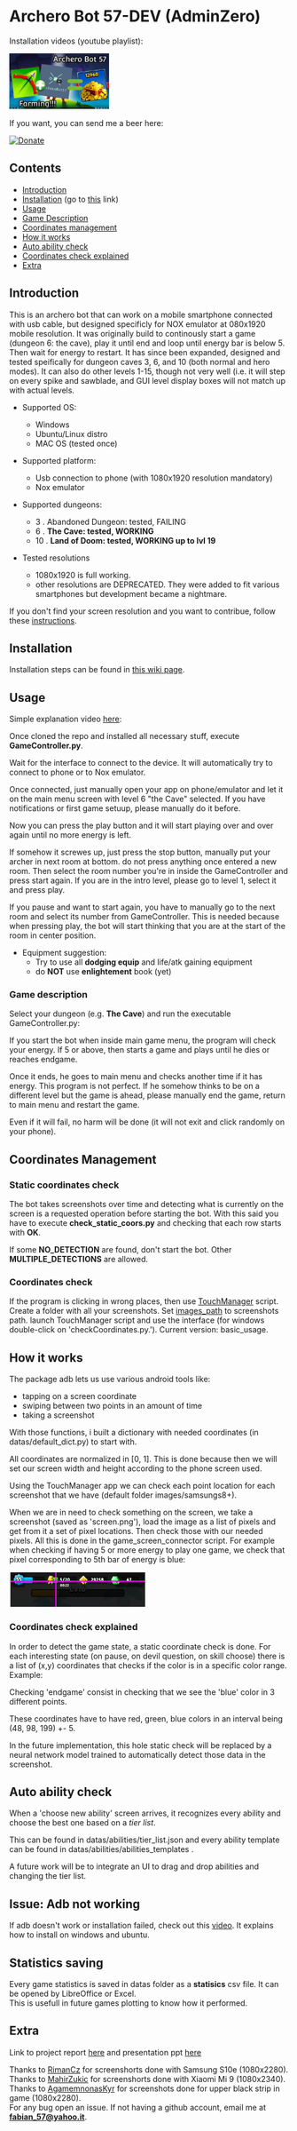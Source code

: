 # Archero Bot 57-DEV (AdminZero)

Installation videos (youtube playlist):

<a href="https://www.youtube.com/watch?v=XbjphfEp8yw&list=PLM2cUDSTXRIyGTJmGR0Gv3cvVIHC6EmyK&index=4"><img src="repo_images/video_thumbnail.png" height="100"></a>

If you want, you can send me a beer here:

[![Donate](https://img.shields.io/badge/Donate-PayPal-green.svg)](https://www.paypal.com/donate/?business=7K6JZHBK9SB2Y&no_recurring=0&currency_code=USD) 

## Contents
- [Introduction](#introduction)
- [Installation](#installation) (go to [this](wiki/Installation.md) link)
- [Usage](#usage)
- [Game Description](#game-description)
- [Coordinates management](#coordinates-management)
- [How it works](#how-it-works)
- [Auto ability check](#auto-ability-check)
- [Coordinates check explained](#coordinates-check-explained)
- [Extra](#extra)

## Introduction 
This is an archero bot that can work on a mobile smartphone connected with usb cable, but designed specificly for NOX emulator at 080x1920 mobile resolution.
It was originally build to continously start a game (dungeon 6: the cave), play it until end and loop until energy bar is below 5. Then wait for energy to restart. It has since been expanded, designed and tested speifically for dungeon caves 3, 6, and 10 (both normal and hero modes). It can also do other levels 1-15, though not very well (i.e. it will step on every spike and sawblade, and GUI level display boxes will not match up with actual levels.

- Supported OS:
  - Windows
  - Ubuntu/Linux distro
  - MAC OS (tested once)

- Supported platform:
  - Usb connection to phone (with 1080x1920 resolution mandatory)
  - Nox emulator

- Supported dungeons:
  - 3 . Abandoned Dungeon: tested, FAILING
  - 6 . **The Cave: tested, WORKING**
  - 10 . **Land of Doom: tested, WORKING up to lvl 19**

- Tested resolutions
  - 1080x1920 is full working.
  - other resolutions are DEPRECATED. They were added to fit various smartphones but development became a nightmare.

If you don't find your screen resolution and you want to contribue, follow these [instructions](wiki/ContributeWithScreens.md).

## Installation

Installation steps can be found in [this wiki page](wiki/Installation.md).

## Usage

Simple explanation video [here](https://www.youtube.com/watch?v=XbjphfEp8yw):

Once cloned the repo and installed all necessary stuff, execute **GameController.py**.

Wait for the interface to connect to the device. It will automatically try to connect to phone or to Nox emulator.

Once connected, just manually open your app on phone/emulator and let it on the main menu screen with level 6 "the Cave" selected. If you have notifications or first game setuup, please manually do it before.

Now you can press the play button and it will start playing over and over again until no more energy is left.

If somehow it screwes up, just press the stop button, manually put your archer in next room at bottom. do not press anything once entered a new room. Then select the room number you're in inside the GameController and press start again.
If you are in the intro level, please go to level 1, select it and press play.

If you pause and want to start again, you have to manually go to the next room and select its number from GameController.
This is needed because when pressing play, the bot will start thinking that you are at the start of the room in center position.

- Equipment suggestion:
  - Try to use all **dodging equip** and life/atk gaining equipment
  - do **NOT** use **enlightement** book (yet)


### Game description
Select your dungeon (e.g. **The Cave**) and run the executable GameController.py:

If you start the bot when inside main game menu, the program will check your energy. If 5 or above, then starts a game and plays until he dies or reaches endgame.

Once it ends, he goes to main menu and checks another time if it has energy.
This program is not perfect. If he somehow thinks to be on a different level but the game is ahead, please manually end the game, return to main menu and restart the game.

Even if it will fail, no harm will be done (it will not exit and click randomly on your phone).

## Coordinates Management
### Static coordinates check

The bot takes screenshots over time and detecting what is currently on the screen is a requested operation before starting the bot.
With this said you have to execute **check_static_coors.py** and checking that each row starts with **OK**.

If some **NO_DETECTION** are found, don't start the bot.
Other **MULTIPLE_DETECTIONS** are allowed.

### Coordinates check
If the program is clicking in wrong places, then use [TouchManager](TouchManager.py) script.
Create a folder with all your screenshots.
Set [images_path](https://github.com/fabian57fabian/archero_bot_57/blob/7c698dc856576cb986093dd3b352cb54c774df84/checkCoordinates.py#L46) to screenshots path.
launch TouchManager script and use the interface (for windows double-click on 'checkCoordinates.py.').
Current version: basic_usage.


## How it works
The package adb lets us use various android tools like:
- tapping on a screen coordinate
- swiping between two points in an amount of time
- taking a screenshot

With those functions, i built a dictionary with needed coordinates (in datas/default_dict.py) to start with.

All coordinates are normalized in [0, 1]. This is done because then we will set our screen width and height according to the phone screen used.

Using the TouchManager app we can check each point location for each screenshot that we have (default folder images/samsungs8+).

When we are in need to check something on the screen, we take a screenshot (saved as 'screen.png'), load the image as a list of pixels and get from it a set of pixel locations. Then check those with our needed pixels. All this is done in the game_screen_connector script.
For example when checking if having 5 or more energy to play one game, we check that pixel corresponding to 5th bar of energy is blue:

![Check_bar](wiki_data/check_energy_green_bar_location.png)

### Coordinates check explained
In order to detect the game state, a static coordinate check is done.
For each interesting state (on pause, on devil question, on skill choose) there is a list of (x,y) coordinates that checks if the color is in a specific color range.
Example:

Checking 'endgame' consist in checking that we see the 'blue' color in 3 different points.

These coordinates have to have red, green, blue colors in an interval being (48, 98, 199) +- 5.

In the future implementation, this hole static check will be replaced by a neural network model trained to automatically detect those data in the screenshot.

## Auto ability check
When a 'choose new ability' screen arrives, it recognizes every ability and choose the best one based on a *tier list*.

This can be found in datas/abilities/tier_list.json and every ability template can be found in datas/abilities/abilities_templates .

A future work will be to integrate an UI to drag and drop abilities and changing the tier list.

## Issue: Adb not working
If adb doesn't work or installation failed, check out this [video](https://www.youtube.com/watch?v=vr0GLIufzkM). It explains how to install on windows and ubuntu.

## Statistics saving

Every game statistics is saved in datas folder as a **statisics** csv file. It can be opened by LibreOffice or Excel.
\
This is usefull in future games plotting to know how it performed.

## Extra

Link to project report [here](https://drive.google.com/file/d/1XNmw7Y6tWK9RgFCfA8D5IR0QW33SuNl1/view?usp=sharing) and presentation ppt [here](https://docs.google.com/presentation/d/1nsljsOx4Gm5zqlYnrV9i76_Bf3rhMB8ho33xZHl8He8/edit?usp=sharing)

Thanks to [RimanCz](https://github.com/RimanCz) for screenshorts done with Samsung S10e (1080x2280).
\
Thanks to [MahirZukic](https://github.com/MahirZukic) for screenshorts done with Xiaomi Mi 9 (1080x2340).
\
Thanks to [AgamemnonasKyr](https://github.com/AgamemnonasKyr) for screenshots done for upper black strip in game (1080x2280).
\
For any bug open an issue.
If not having a github account, email me at **fabian_57@yahoo.it**.
